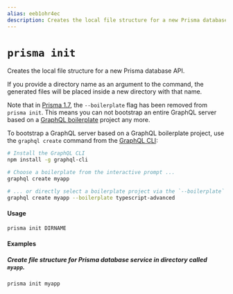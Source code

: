 ```yaml
---
alias: eeb1ohr4ec
description: Creates the local file structure for a new Prisma database API
---
```


# `prisma init`

Creates the local file structure for a new Prisma database API. 

If you provide a directory name as an argument to the command, the generated files will be placed inside a new directory with that name.

<InfoBox>

Note that in [Prisma 1.7](!alias-iquaecuj6b), the `--boilerplate` flag has been removed from `prisma init`. This means you can not bootstrap an entire GraphQL server based on a [GraphQL boilerplate](https://github.com/graphql-boilerplates) project any more.

To bootstrap a GraphQL server based on a GraphQL boilerplate project, use the `graphql create` command from the [GraphQL CLI](https://github.com/graphql-cli/graphql-cli):

```bash
# Install the GraphQL CLI
npm install -g graphql-cli

# Choose a boilerplate from the interactive prompt ...
graphql create myapp 

# ... or directly select a boilerplate project via the `--boilerplate` option (e.g. `typescript-advanced`)
graphql create myapp --boilerplate typescript-advanced
```

</InfoBox>

#### Usage

```sh
prisma init DIRNAME
```

#### Examples

##### Create file structure for Prisma database service in directory called `myapp`.

```sh
prisma init myapp
```
